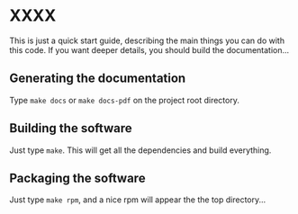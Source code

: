 XXXX
====

This is just a quick start guide, describing the main things you can do with this code.
If you want deeper details, you should build the documentation...


Generating the documentation
----------------------------

Type `make docs` or `make docs-pdf` on the project root directory.

Building the software
---------------------

Just type `make`. This will get all the dependencies and build everything.

Packaging the software
----------------------

Just type `make rpm`, and a nice rpm will appear the the top directory...

